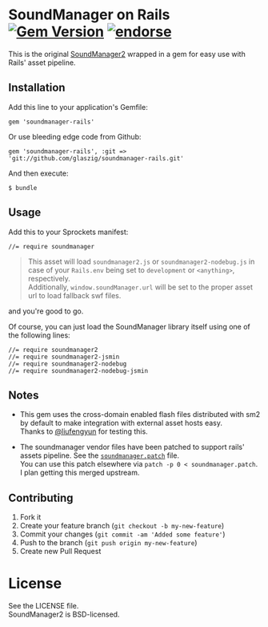 # SoundManager on Rails [![Gem Version](https://badge.fury.io/rb/soundmanager-rails.png)](http://badge.fury.io/rb/soundmanager-rails) [![endorse](https://api.coderwall.com/glaszig/endorsecount.png)](https://coderwall.com/glaszig)

This is the original [SoundManager2](http://www.schillmania.com/projects/soundmanager2/) wrapped in a gem for easy use with Rails' asset pipeline.

## Installation

Add this line to your application's Gemfile:

    gem 'soundmanager-rails'

Or use bleeding edge code from Github:

    gem 'soundmanager-rails', :git => 'git://github.com/glaszig/soundmanager-rails.git'

And then execute:

    $ bundle

## Usage

Add this to your Sprockets manifest:

    //= require soundmanager

> This asset will load `soundmanager2.js` or `soundmanager2-nodebug.js` in case of your `Rails.env` being set to `development` or `<anything>`, respectively.  
> Additionally, `window.soundManager.url` will be set to the proper asset url to load fallback swf files.

and you're good to go.

Of course, you can just load the SoundManager library itself using one of the following lines:

    //= require soundmanager2
    //= require soundmanager2-jsmin
    //= require soundmanager2-nodebug
    //= require soundmanager2-nodebug-jsmin

## Notes

- This gem uses the cross-domain enabled flash files distributed with sm2 by default to make integration with external asset hosts easy.  
Thanks to [@liufengyun](https://github.com/liufengyun) for testing this.

- The soundmanager vendor files have been patched to support rails' assets pipeline. See the [`soundmanager.patch`](https://github.com/glaszig/soundmanager-rails/blob/master/soundmanager.patch) file.  
You can use this patch elsewhere via `patch -p 0 < soundmanager.patch`. I plan getting this merged upstream.

## Contributing

1. Fork it
2. Create your feature branch (`git checkout -b my-new-feature`)
3. Commit your changes (`git commit -am 'Added some feature'`)
4. Push to the branch (`git push origin my-new-feature`)
5. Create new Pull Request

# License

See the LICENSE file.  
SoundManager2 is BSD-licensed.
